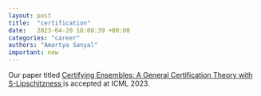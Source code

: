 ```yaml
---
layout: post
title:  "certification"
date:   2023-04-20 18:08:39 +00:00
categories: "career"
authors: "Amartya Sanyal"
important: new
---
```

Our paper titled <a href="https://arxiv.org/abs/2304.13019">
Certifying Ensembles: A General Certification Theory with
S-Lipschitzness </a> is accepted at ICML 2023.